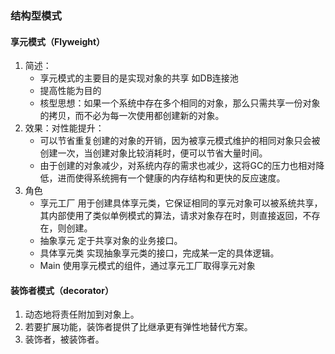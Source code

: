 ### 结构型模式

#### 享元模式（Flyweight）
1. 简述：
    - 享元模式的主要目的是实现对象的共享 如DB连接池
    - 提高性能为目的
    - 核型思想：如果一个系统中存在多个相同的对象，那么只需共享一份对象的拷贝，而不必为每一次使用都创建新的对象。
2. 效果：对性能提升：
    - 可以节省重复创建的对象的开销，因为被享元模式维护的相同对象只会被创建一次，当创建对象比较消耗时，便可以节省大量时间。
    - 由于创建的对象减少，对系统内存的需求也减少，这将GC的压力也相对降低，进而使得系统拥有一个健康的内存结构和更快的反应速度。
3. 角色
    - 享元工厂 用于创建具体享元类，它保证相同的享元对象可以被系统共享，其内部使用了类似单例模式的算法，请求对象存在时，则直接返回，不存在，则创建。
    - 抽象享元 定于共享对象的业务接口。
    - 具体享元类  实现抽象享元类的接口，完成某一定的具体逻辑。
    - Main 使用享元模式的组件，通过享元工厂取得享元对象
    
#### 装饰者模式（decorator） 
1. 动态地将责任附加到对象上。
2. 若要扩展功能，装饰者提供了比继承更有弹性地替代方案。
3. 装饰者，被装饰者。
                
    
    
      

